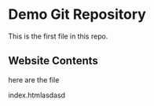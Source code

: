 # Demo Git Repository

This is the first file in this repo.

## Website Contents

here are the file

index.htmlasdasd